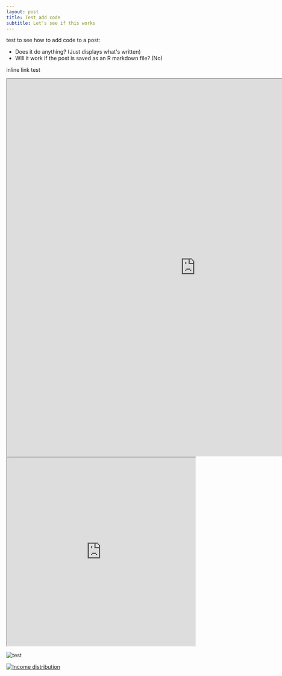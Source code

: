 ```yaml
---
layout: post
title: Test add code
subtitle: Let's see if this works
---
```

test to see how to add code to a post: 
  - Does it do anything? (Just displays what's written)
  - Will it work if the post is saved as an R markdown file? (No) 

inline link test
<div class="iframe_container">  
<iframe align = "center" width = "1000" height = "1000" src="https://public.tableau.com/profile/ryan.berger5772#!/vizhome/testseq/Seqresults?publish=yes:embed=yes&tabs=yes"> </iframe>
</div>
<div class="iframe_container">
<iframe align = "center" width = "500" height = "500" src="https://public.tableau.com/views/taxanalysis/Incomedistribution?:embed=y&:display_count=yes"> </iframe>
</div>

![test](https://public.tableau.com/profile/ryan.berger5772#!/vizhome/taxanalysis/Incomedistribution)

<div class='tableauPlaceholder' id='viz1524856791146' style='position: relative'><noscript><a href='#'><img alt='Income distribution ' src='https:&#47;&#47;public.tableau.com&#47;static&#47;images&#47;ta&#47;taxanalysis&#47;Incomedistribution&#47;1_rss.png' style='border: none' /></a></noscript><object class='tableauViz'  style='display:none;'><param name='host_url' value='https%3A%2F%2Fpublic.tableau.com%2F' /> <param name='embed_code_version' value='3' /> <param name='path' value='views&#47;taxanalysis&#47;Incomedistribution?:embed=y&amp;:display_count=y' /> <param name='toolbar' value='yes' /><param name='static_image' value='https:&#47;&#47;public.tableau.com&#47;static&#47;images&#47;ta&#47;taxanalysis&#47;Incomedistribution&#47;1.png' /> <param name='animate_transition' value='yes' /><param name='display_static_image' value='yes' /><param name='display_spinner' value='yes' /><param name='display_overlay' value='yes' /><param name='display_count' value='yes' /></object></div>                <script type='text/javascript'>                    var divElement = document.getElementById('viz1524856791146');                    var vizElement = divElement.getElementsByTagName('object')[0];                    vizElement.style.width='100%';vizElement.style.height=(divElement.offsetWidth*0.75)+'px';                    var scriptElement = document.createElement('script');                    scriptElement.src = 'https://public.tableau.com/javascripts/api/viz_v1.js';                    vizElement.parentNode.insertBefore(scriptElement, vizElement);                </script>

